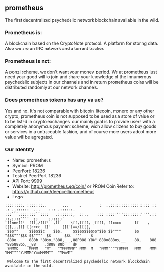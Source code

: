## prometheus
The first decentralized psychedelic network blockchain available in the wild.

### Prometheus is:
A blockchain based on the CryptoNote protocol. A platform for storing data. Also we are an IRC network and a torrent tracker.

### Prometheus is not:
A ponzi scheme, we don't want your money. period. We at prometheus just need your good will to join and share your knowledge of the innumerous psychedelic subjects in our channels and in return prometheus coins will be distributed randomly at our network channels.

### Does prometheus tokens has any value?
Yes and no. It's not comparable with bitcoin, litecoin, monero or any other crypto, prometheus coin is not supposed to be used as a store of value or to be listed in crypto exchanges, our mainly goal is to provide users with a completely anonymous payment scheme, wich allow citizens to buy goods or services in a untraceable fashion, and of course more users adopt more value will be agregated.

### Our Identity
- Name: prometheus
- Symbol: PROM
- PeerPort: 18236
- Testnet PeerPort: 18236
- API Port: 9999
- Website: http://prometheus.gq/coin/ or PROM Coin Refer to: https://github.com/deepcell/prometheus
- Logo:
```
::::::::. :::::::..       ...     .        :  .,:::::::::::::::::: ::   .: .,::::::  ...    ::: .::::::.
;;;```.;;;;;;;``;;;;   .;;;;;;;.  ;;,.    ;;; ;;;;'''';;;;;;;;'''',;;   ;;,;;;;''''  ;;     ;;;;;;`    `
`]]nnn]]'  [[[,/[[['  ,[[     \[[,[[[[, ,[[[[, [[cccc      [[    ,[[[,,,[[[ [[cccc  [['     [[['[==/[[[[,
 $$$""     $$$$$$c    $$$,     $$$$$$$$$$$"$$$ $$""""      $$    "$$$"""$$$ $$""""  $$      $$$  '''    $
 888o      888b "88bo,"888,_ _,88P888 Y88" 888o888oo,__    88,    888   "88o888oo,__88    .d888 88b    dP
 YMMMb     MMMM   "W"   "YMMMMMP" MMM  M'  "MMM""""YUMMM   MMM    MMM    YMM""""YUMMM"YmmMMMM""  "YMmMY"
 
 Welcome to The first decentralized psychedelic network blockchain available in the wild.
```
